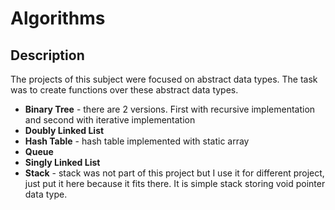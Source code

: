 # Algorithms

## Description

The projects of this subject were focused on abstract data types. The task was to create functions over these abstract data types.

* __Binary Tree__ - there are 2 versions. First with recursive implementation and second with iterative implementation
* __Doubly Linked List__
* __Hash Table__ - hash table implemented with static array
* __Queue__
* __Singly Linked List__
* __Stack__ - stack was not part of this project but I use it for different project, just put it here because it fits there. It is simple stack storing void pointer data type.
